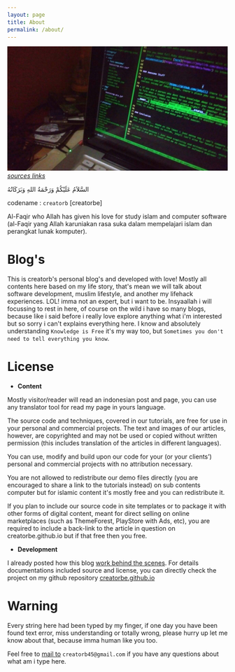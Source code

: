 ```yaml
---
layout: page
title: About
permalink: /about/
---
```


![creatorbelinkslive](https://raw.githubusercontent.com/creatorbe/creatorbe.github.io/master/static/img/creatorbe-links-realpics.jpg)
[*sources links*](https://creatorbe.github.io/en/git/minds/2015/10/26/gh-pages-creatorbe.html)

السَّلاَمُ عَلَيْكُمْ وَرَحْمَةُ اللهِ وَبَرَكَاتُهُ

codename : `creatorb` [creatorbe]

Al-Faqir who Allah has given his love for study islam and computer software (al-Faqir yang Allah karuniakan rasa suka dalam mempelajari islam dan perangkat lunak komputer).


Blog's
======

This is creatorb's personal blog's and developed with love! Mostly all contents here based on my life story, that's mean we will talk about software development, muslim lifestyle, and another my lifehack experiences. LOL! imma not an expert, but i want to be. Insyaallah i will focussing to rest in here, of course on the wild i have so many blogs, because like i said before i really love explore anything what i'm interested but so sorry i can't explains everything here. I know and absolutely understanding `Knowledge is Free` it's my way too, but `Sometimes you don't need to tell everything you know`.


License
=======

* **Content**

Mostly visitor/reader will read an indonesian post and page, you can use any translator tool for read my page in yours language.

The source code and techniques, covered in our tutorials, are free for use in your personal and commercial projects. The text and images of our articles, however, are copyrighted and may not be used or copied without written permission (this includes translation of the articles in different languages).

You can use, modify and build upon our code for your (or your clients’) personal and commercial projects with no attribution necessary.

You are not allowed to redistribute our demo files directly (you are encouraged to share a link to the tutorials instead) on sub contents computer but for islamic content it's mostly free and you can redistribute it.

If you plan to include our source code in site templates or to package it with other forms of digital content, meant for direct selling on online marketplaces (such as ThemeForest, PlayStore with Ads, etc), you are required to include a back-link to the article in question on creatorbe.github.io but if that free then you free.

* **Development**

I already posted how this blog [work behind the scenes](https://creatorbe.github.io/en/git/minds/2015/10/26/gh-pages-creatorbe.html). For details documentations included source and license, you can directly check the project on my github repository [creatorbe.github.io](https://github.com/creatorbe/creatorbe.github.io)


Warning
=======

Every string here had been typed by my finger, if one day you have been found text error, miss understanding or totally wrong, please hurry up let me know about that, because imma human like you too.

Feel free to [mail to](mailto:creatorb45@gmail.com) `creatorb45@gmail.com` if you have any questions about what am i type here.
